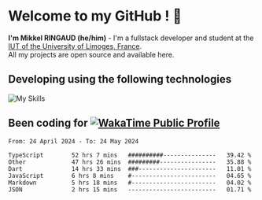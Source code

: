 # Welcome to my GitHub ! 🌃
**I'm Mikkel RINGAUD (he/him)** - I'm a fullstack developer and student at the [IUT of the University of Limoges, France](https://iut.unilim.fr). \
All my projects are open source and available here.

## Developing using the following technologies

![My Skills](https://skillicons.dev/icons?i=dart,solidjs,pnpm,nodejs,ts,js,vercel,html,css,astro,git,md,discord,electron,figma,obsidian,github,windows,arch,bash,bun,c,cloudflare,linux,py,tailwind,vscode,nginx,npm,tauri,vite,zig,yarn,windicss&theme=dark)


## Been coding for [![WakaTime Public Profile](https://wakatime.com/badge/user/0839e595-e07a-435c-8d59-ed95f2a3d6dd.svg?style=flat-square)](https://wakatime.com/@0839e595-e07a-435c-8d59-ed95f2a3d6dd)

<!--START_SECTION:waka-->

```plain
From: 24 April 2024 - To: 24 May 2024

TypeScript        52 hrs 7 mins   ##########---------------   39.42 %
Other             47 hrs 26 mins  #########----------------   35.88 %
Dart              14 hrs 33 mins  ###----------------------   11.01 %
JavaScript        6 hrs 8 mins    #------------------------   04.65 %
Markdown          5 hrs 18 mins   #------------------------   04.02 %
JSON              2 hrs 15 mins   -------------------------   01.71 %
```

<!--END_SECTION:waka-->
